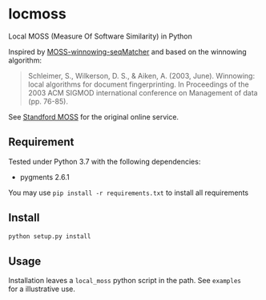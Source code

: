 # locmoss
Local MOSS (Measure Of Software Similarity) in Python

Inspired by [MOSS-winnowing-seqMatcher](https://github.com/agranya99/MOSS-winnowing-seqMatcher) and based on the winnowing algorithm:
> Schleimer, S., Wilkerson, D. S., & Aiken, A. (2003, June). Winnowing: local algorithms for document fingerprinting. In Proceedings of the 2003 ACM SIGMOD international conference on Management of data (pp. 76-85).

See [Standford MOSS](https://theory.stanford.edu/~aiken/moss/) for the original online service.

## Requirement
Tested under Python 3.7 with the following dependencies:

 - pygments 2.6.1
 
You may use `pip install -r requirements.txt` to install all requirements

## Install

```bash
python setup.py install
```

## Usage
Installation leaves a `local_moss` python script in the path. See `examples`  
for a illustrative use.


